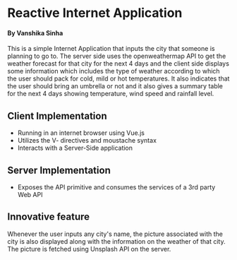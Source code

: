 # Reactive Internet Application

#### By Vanshika Sinha

This is a simple Internet Application that inputs the city that someone is planning to go to. The server side uses the openweathermap API to get the weather forecast for that city for the next 4 days and the client side displays some information which includes the type of weather according to which the user should pack for cold, mild or hot temperatures. It also indicates that the user should bring an umbrella or not and it also gives a summary table for the next 4 days showing temperature, wind speed and rainfall level.

## Client Implementation

* Running in an internet browser using Vue.js
* Utilizes the V- directives and moustache syntax
* Interacts with a Server-Side application

## Server Implementation

* Exposes the API primitive and consumes the services of a 3rd party Web API

## Innovative feature

Whenever the user inputs any city's name, the picture associated with the city is also displayed along with the information on the weather of that city. The picture is fetched using Unsplash API on the server.
